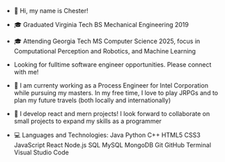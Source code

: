 - 👋 Hi, my name is Chester!
- 🎓 Graduated Virginia Tech BS Mechanical Engineering 2019
- 🎓 Attending Georgia Tech MS Computer Science 2025, focus in Computational Perception and Robotics, and Machine Learning
- Looking for fulltime software engineer opportunities. Please connect with me!  


- 🌱 I am currenty working as a Process Engineer for Intel Corporation while pursuing my masters. In my free time, I love to play JRPGs and to plan my future travels (both locally and internationally)
- 💞️ I develop react and mern projects! I look forward to collaborate on small projects to expand my skills as a programmer


- 💻 Languages and Technologies: Java Python C++ HTML5 CSS3 JavaScript React Node.js SQL MySQL MongoDB Git GitHub Terminal Visual Studio Code



